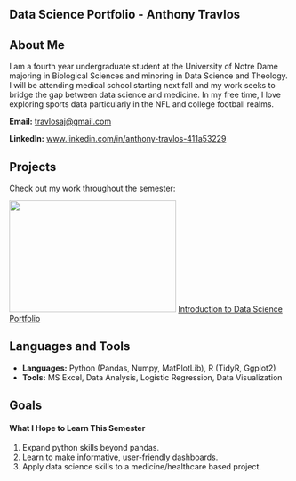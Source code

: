 ## Data Science Portfolio - Anthony Travlos

## About Me ##

I am a fourth year undergraduate student at the University of Notre Dame majoring in Biological Sciences and minoring in Data Science and Theology. I will be attending medical school starting next fall and my work seeks to bridge the gap between data science and medicine. In my free time, I love exploring sports data particularly in the NFL and college football realms.

**Email:** travlosaj@gmail.com

**LinkedIn:** www.linkedin.com/in/anthony-travlos-411a53229

## Projects ##

Check out my work throughout the semester:

<img src="https://github.com/user-attachments/assets/058cf46f-0013-49b9-bc48-c64cac09e070" height="200" width="300"> [Introduction to Data Science Portfolio](https://github.com/atravlos/Travlos-Data-Science-Portfolio)

## Languages and Tools ##

- **Languages:** Python (Pandas, Numpy, MatPlotLib), R (TidyR, Ggplot2)
- **Tools:** MS Excel, Data Analysis, Logistic Regression, Data Visualization

## Goals ##

#### What I Hope to Learn This Semester

1. Expand python skills beyond pandas.
2. Learn to make informative, user-friendly dashboards.
3. Apply data science skills to a medicine/healthcare based project.
